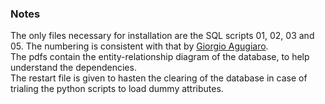 ### Notes
The only files necessary for installation are the SQL scripts 01, 02, 03 and 05. The numbering is consistent with that by [Giorgio Agugiaro](https://github.com/gioagu/3dcitydb_utility_network_ade/tree/master/postgresql).  
The pdfs contain the entity-relationship diagram of the database, to help understand the dependencies.  
The restart file is given to hasten the clearing of the database in case of trialing the python scripts to load dummy attributes.  
